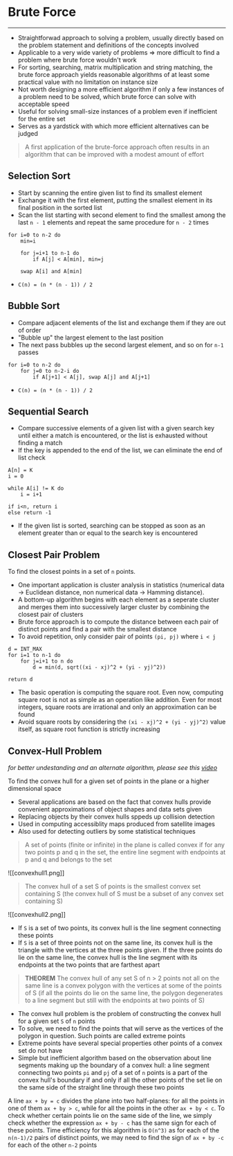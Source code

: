 # Brute Force
---
- Straightforwad approach to solving a problem, usually directly based on the problem statement and definitions of the concepts involved
- Applicable to a very wide variety of problems => more difficult to find a problem where brute force wouldn't work
- For sorting, searching, matrix multiplication and string matching, the brute force approach yields reasonable algorithms of at least some practical value with no limitation on instance size
- Not worth designing a more efficient algorithm if only a few instances of a problem need to be solved, which brute force can solve with acceptable speed
- Useful for solving small-size instances of a problem even if inefficient for the entire set
- Serves as a yardstick with which more efficient alternatives can be judged

> A first  application of the brute-force approach often results in an algorithm that can be improved with a modest amount of effort

## Selection Sort
- Start by scanning the entire given list to find its smallest element
- Exchange it with the first element, putting the smallest element in its final position in the sorted list
- Scan the list starting with second element to find the smallest among the last `n - 1` elements and repeat the same procedure for `n - 2` times
```
for i=0 to n-2 do
	min=i
	
	for j=i+1 to n-1 do
		if A[j] < A[min], min=j  
	
	swap A[i] and A[min]
```
- `C(n) = (n * (n - 1)) / 2`

## Bubble Sort
- Compare adjacent elements of the list and exchange them if they are out of order
- "Bubble up" the largest element to the last position
- The next pass bubbles up the second largest element, and so on  for `n-1 ` passes
```
for i=0 to n-2 do
	for j=0 to n-2-i do
		if A[j+1] < A[j], swap A[j] and A[j+1]
```
- `C(n) = (n * (n - 1)) / 2`

## Sequential Search
- Compare successive elements of a given list with a given search key until either a match is encountered, or the list is exhausted without finding a match
- If the key is appended to the end of the list, we can eliminate the end of list check
```
A[n] = K
i = 0

while A[i] != K do
	i = i+1

if i<n, return i
else return -1 
```
- If the given list is sorted, searching can be stopped as soon as an element greater than or equal to the search key is encountered

## Closest Pair Problem
To find the closest points in a set of `n` points. 
- One important application is cluster analysis in statistics (numerical data -> Euclidean distance, non numerical data -> Hamming distance).
- A bottom-up algorithm begins with each element as a seperate cluster and merges them into successively larger cluster by combining the closest pair of clusters
- Brute force approach is to compute the distance between each pair of distinct points and find a pair with the smallest distance
- To avoid repetition, only consider pair of points `(pi, pj)` where `i < j`
```
d = INT_MAX
for i=1 to n-1 do
	for j=i+1 to n do
		d = min(d, sqrt((xi - xj)^2 + (yi - yj)^2))

return d
```
- The basic operation is computing the square root. Even now, computing square root is not as simple as an operation like addition. Even for most integers, square roots are irrational and only an approximation can be found
- Avoid square roots by considering the `(xi - xj)^2 + (yi - yj)^2)` value itself, as square root function is strictly increasing

## Convex-Hull Problem
*for better undestanding and an alternate algorithm, please see this [video](https://www.youtube.com/watch?v=YNyULRrydVI)*

To find the convex hull for a given set of points in the plane or a higher dimensional space
- Several applications are based on the fact that convex hulls provide convenient approximations of object shapes and data sets given
- Replacing objects by their convex hulls sppeds up collision detection
- Used in computing accessiblity maps produced from satellite images
- Also used for detecting outliers by some statistical techniques

> A set of points (finite or infinite) in the plane is called convex if for any two points p and q in the set, the entire line segment with endpoints at p and q and belongs to the set

![[convexhull1.png]]


> The convex hull of a set S of points is the smallest convex set containing S (the convex hull of S must be a subset of any convex set containing S)

![[convexhull2.png]]

- If `S` is a set of two points, its convex hull is the line segment connecting these points
- If `S` is a set of three points not on the same line, its convex hull is the triangle with the vertices at the three points given. If the three points do lie on the same line, the convex hull is the line segment with its endpoints at the two points that are farthest apart

> **THEOREM** 
> The convex hull of any set S of n > 2 points not all on the same line is a convex polygon with the vertices at some of the points of S (if all the points do lie on the same line, the polygon degenerates to a line segment but still with the endpoints at two points of S)

- The convex hull problem is the problem of constructing the convex hull for a given set `S` of `n` points
- To solve, we need to find the points that will serve as the vertices of the polygon in question. Such points are called extreme points
- Extreme points have several special properties other points of a convex set do not have
- Simple but inefficient algorithm based on the observation about line segments making up the boundary of a convex hull: a line segment connecting two points `pi` and `pj` of a set of `n` points is a part of the convex hull's boundary if and only if all the other points of the set lie on the same side of the straight line through these two points

A line `ax + by = c` divides the plane into two half-planes: for all the points in one of them `ax + by > c`, while for all the points in the other `ax + by < c`. To check whether certain points lie on the same side of the line, we simply check whether the expression `ax + by - c` has the same sign for each of these points. Time efficiency for this algorithm is `O(n^3)` as for each of the `n(n-1)/2` pairs of distinct points, we may need to find the sign of `ax + by -c` for each of the other `n-2` points